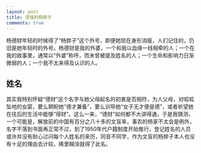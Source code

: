 ```yaml
---
layout: post
title: 坚强的杨胖子
comments: true
---
```


杨德财年轻的时候得了“杨胖子”这个外号，即便她现在身形消瘦，人们记住的，仍旧是她年轻时的外号。杨德财是我的外婆，一个和我以血缘一线相牵的人；一个在我的故事里，通常以“外婆”称呼，而未曾被提及姓名的人；一个生命和影响力日渐微弱的人；一个我不太来得及认识的人。   
## 姓名
其实我特别怀疑“德财”这个名字与她父母起名的初衷是否相符，为人父母，对呱呱坠地的女婴，要么期盼她“德才兼备”，要么训导她“女子无才便是德”，或者祈望她在往后的生活中能够“得财”。这么一来，“德财”如何都不大讲得通，于是我猜测，一个可能是，解放前的中国有百分之八十多的文盲率，事农的杨家不太会是例外，名字不落到书面再正常不过，到了1950年代户籍制度开始推行，登记姓名的人员或许并没有耐心过问每个人姓名的来历，同音不同字，作为文盲的杨胖子本人也没有十足的理由去计较，稀里糊涂就得了此名。
